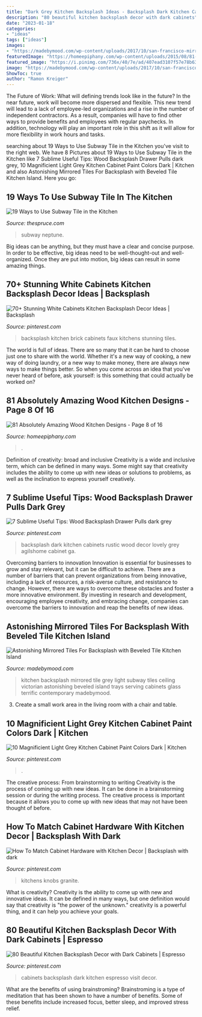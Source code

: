 ```yaml
---
title: "Dark Grey Kitchen Backsplash Ideas - Backsplash Dark Kitchen Cabinets Rustic Wood Decor Lovely Grey Agilshome Cabinet Ga"
description: "80 beautiful kitchen backsplash decor with dark cabinets"
date: "2023-01-18"
categories:
- "ideas"
tags: ["ideas"]
images:
- "https://madebymood.com/wp-content/uploads/2017/10/san-francisco-mirrored-tiles-for-backsplash-with-contemporary-kitchen-countertops-victorian-and-antiqued-mirrors-eat-in.jpg"
featuredImage: "https://homeepiphany.com/wp-content/uploads/2015/08/81-Absolutely-Amazing-Wood-Kitchen-Designs-39.jpg"
featured_image: "https://i.pinimg.com/736x/40/7e/ad/407ead3107f57e78b630c6108a40040f.jpg"
image: "https://madebymood.com/wp-content/uploads/2017/10/san-francisco-mirrored-tiles-for-backsplash-with-contemporary-kitchen-countertops-victorian-and-antiqued-mirrors-eat-in.jpg"
ShowToc: true
author: "Ramon Kreiger"
---
```



The Future of Work: What will defining trends look like in the future?
In the near future, work will become more dispersed and flexible. This new trend will lead to a lack of employee-led organizations and a rise in the number of independent contractors. As a result, companies will have to find other ways to provide benefits and employees with regular paychecks. In addition, technology will play an important role in this shift as it will allow for more flexibility in work hours and tasks.

	

		
searching about 19 Ways to Use Subway Tile in the Kitchen you've visit to the right web. We have 8 Pictures about 19 Ways to Use Subway Tile in the Kitchen like 7 Sublime Useful Tips: Wood Backsplash Drawer Pulls dark grey, 10 Magnificient Light Grey Kitchen Cabinet Paint Colors Dark | Kitchen and also Astonishing Mirrored Tiles For Backsplash with Beveled Tile Kitchen Island. Here you go:
		
    
## 19 Ways To Use Subway Tile In The Kitchen

<img loading=lazy src="https://www.thespruce.com/thmb/myoniY8N580ZKTlA8hBqGttT1Fk=/960x0/filters:no_upscale():max_bytes(150000):strip_icc()/Emily-Henderson_Grout-Colors_Options_White_Gray_Black_Brown_1-5b874fa0c9e77c0050cc8f3e.jpg" onerror="this.onerror=null;this.src='https://tse2.mm.bing.net/th?id=OIP.3kM3ZgW0cbRk8TPCj80RWAHaLH&amp;pid=15.1';" alt="19 Ways to Use Subway Tile in the Kitchen">

_Source: thespruce.com_

>subway neptune. 

	

Big ideas can be anything, but they must have a clear and concise purpose. In order to be effective, big ideas need to be well-thought-out and well-organized. Once they are put into motion, big ideas can result in some amazing things.

    
## 70+ Stunning White Cabinets Kitchen Backsplash Decor Ideas | Backsplash

<img loading=lazy src="https://i.pinimg.com/736x/bd/42/6c/bd426cc0c14b813b74b945b62f588c8d.jpg" onerror="this.onerror=null;this.src='https://tse1.mm.bing.net/th?id=OIP.M-KUGm_pQiCh2s3ABWZmLgHaLW&amp;pid=15.1';" alt="70+ Stunning White Cabinets Kitchen Backsplash Decor Ideas | Backsplash">

_Source: pinterest.com_

>backsplash kitchen brick cabinets faux kitchens stunning tiles. 

	

The world is full of ideas. There are so many that it can be hard to choose just one to share with the world. Whether it's a new way of cooking, a new way of doing laundry, or a new way to make money, there are always new ways to make things better. So when you come across an idea that you've never heard of before, ask yourself: is this something that could actually be worked on?

    
## 81 Absolutely Amazing Wood Kitchen Designs - Page 8 Of 16

<img loading=lazy src="https://homeepiphany.com/wp-content/uploads/2015/08/81-Absolutely-Amazing-Wood-Kitchen-Designs-39.jpg" onerror="this.onerror=null;this.src='https://tse3.mm.bing.net/th?id=OIP.sSR58Eb1f-nFFGoazBVCfgHaE0&amp;pid=15.1';" alt="81 Absolutely Amazing Wood Kitchen Designs - Page 8 of 16">

_Source: homeepiphany.com_

>. 

	

Definition of creativity: broad and inclusive
Creativity is a wide and inclusive term, which can be defined in many ways. Some might say that creativity includes the ability to come up with new ideas or solutions to problems, as well as the inclination to express yourself creatively.

    
## 7 Sublime Useful Tips: Wood Backsplash Drawer Pulls Dark Grey

<img loading=lazy src="https://i.pinimg.com/736x/c1/33/05/c1330505671af368170954899ce265c8.jpg" onerror="this.onerror=null;this.src='https://tse4.mm.bing.net/th?id=OIP.WSoCQfGZsmLa2a_ujJWhAwHaNK&amp;pid=15.1';" alt="7 Sublime Useful Tips: Wood Backsplash Drawer Pulls dark grey">

_Source: pinterest.com_

>backsplash dark kitchen cabinets rustic wood decor lovely grey agilshome cabinet ga. 

	

Overcoming barriers to innovation
Innovation is essential for businesses to grow and stay relevant, but it can be difficult to achieve. There are a number of barriers that can prevent organizations from being innovative, including a lack of resources, a risk-averse culture, and resistance to change.
However, there are ways to overcome these obstacles and foster a more innovative environment. By investing in research and development, encouraging employee creativity, and embracing change, companies can overcome the barriers to innovation and reap the benefits of new ideas.

    
## Astonishing Mirrored Tiles For Backsplash With Beveled Tile Kitchen Island

<img loading=lazy src="https://madebymood.com/wp-content/uploads/2017/10/san-francisco-mirrored-tiles-for-backsplash-with-contemporary-kitchen-countertops-victorian-and-antiqued-mirrors-eat-in.jpg" onerror="this.onerror=null;this.src='https://tse3.mm.bing.net/th?id=OIP.UOk4lvLjJYnTFUr987mTqgHaJ4&amp;pid=15.1';" alt="Astonishing Mirrored Tiles For Backsplash with Beveled Tile Kitchen Island">

_Source: madebymood.com_

>kitchen backsplash mirrored tile grey light subway tiles ceiling victorian astonishing beveled island trays serving cabinets glass terrific contemporary madebymood. 

	

3. Create a small work area in the living room with a chair and table. 

    
## 10 Magnificient Light Grey Kitchen Cabinet Paint Colors Dark | Kitchen

<img loading=lazy src="https://i.pinimg.com/736x/40/7e/ad/407ead3107f57e78b630c6108a40040f.jpg" onerror="this.onerror=null;this.src='https://tse4.mm.bing.net/th?id=OIP.Kjms9w5PBLNNVBPtlTOWzwHaK-&amp;pid=15.1';" alt="10 Magnificient Light Grey Kitchen Cabinet Paint Colors Dark | Kitchen">

_Source: pinterest.com_

>. 

	

The creative process: From brainstorming to writing
Creativity is the process of coming up with new ideas. It can be done in a brainstorming session or during the writing process. The creative process is important because it allows you to come up with new ideas that may not have been thought of before.

    
## How To Match Cabinet Hardware With Kitchen Decor | Backsplash With Dark

<img loading=lazy src="https://i.pinimg.com/736x/83/ab/fb/83abfb6a2c2ff747f3d57690b919281a.jpg" onerror="this.onerror=null;this.src='https://tse2.mm.bing.net/th?id=OIP.pBtetEi4Z130pyDMNgJ_HwHaLH&amp;pid=15.1';" alt="How To Match Cabinet Hardware with Kitchen Decor | Backsplash with dark">

_Source: pinterest.com_

>kitchens knobs granite. 

	

What is creativity?
Creativity is the ability to come up with new and innovative ideas. It can be defined in many ways, but one definition would say that creativity is "the power of the unknown." creativity is a powerful thing, and it can help you achieve your goals.

    
## 80 Beautiful Kitchen Backsplash Decor With Dark Cabinets | Espresso

<img loading=lazy src="https://i.pinimg.com/736x/a8/c3/10/a8c3109e0de5d6187cd43617c5e05bf3.jpg" onerror="this.onerror=null;this.src='https://tse4.mm.bing.net/th?id=OIP.vfmGsHtwvmoc49SQbjXYYAHaJ3&amp;pid=15.1';" alt="80 Beautiful Kitchen Backsplash Decor with Dark Cabinets | Espresso">

_Source: pinterest.com_

>cabinets backsplash dark kitchen espresso visit decor. 

	

What are the benefits of using brainstroming?
Brainstroming is a type of meditation that has been shown to have a number of benefits. Some of these benefits include increased focus, better sleep, and improved stress relief.

